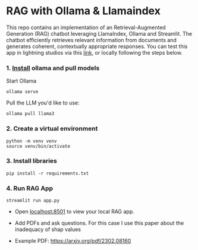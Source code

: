 # RAG with Ollama & Llamaindex

This repo contains an implementation of an Retrieval-Augmented Generation (RAG) chatbot leveraging LlamaIndex, Ollama and Streamlit. The chatbot efficiently retrieves relevant information from documents and generates coherent, contextually appropriate responses.
You can test this app in lightning studios via this [link](https://lightning.ai/maxidiazbattan/studios/rag-streamlit-llamaindex-ollama), or locally following the steps below.

### 1. [Install](https://github.com/ollama/ollama?tab=readme-ov-file) ollama and pull models

Start Ollama

```shell
ollama serve
```

Pull the LLM you'd like to use:

```shell
ollama pull llama3
```

### 2. Create a virtual environment

```shell
python -m venv venv
source venv/bin/activate
```

### 3. Install libraries

```shell
pip install -r requirements.txt
```

### 4. Run RAG App

```shell
streamlit run app.py
```

- Open [localhost:8501](http://localhost:8501) to view your local RAG app.

- Add PDFs and ask questions. For this case I use this paper about the inadequacy of shap values
- Example PDF: https://arxiv.org/pdf/2302.08160

